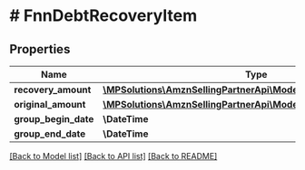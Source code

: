 # # FnnDebtRecoveryItem

## Properties

Name | Type | Description | Notes
------------ | ------------- | ------------- | -------------
**recovery_amount** | [**\MPSolutions\AmznSellingPartnerApi\Models\Finances\FnnCurrency**](FnnCurrency.md) |  | [optional]
**original_amount** | [**\MPSolutions\AmznSellingPartnerApi\Models\Finances\FnnCurrency**](FnnCurrency.md) |  | [optional]
**group_begin_date** | **\DateTime** |  | [optional]
**group_end_date** | **\DateTime** |  | [optional]

[[Back to Model list]](../../README.md#models) [[Back to API list]](../../README.md#endpoints) [[Back to README]](../../README.md)

